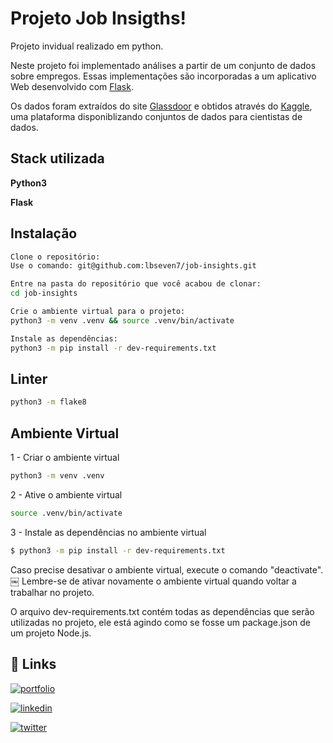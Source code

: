 # Projeto Job Insigths!

Projeto invidual realizado em python.

Neste projeto foi implementado análises a partir de um conjunto de dados sobre empregos. Essas implementações são incorporadas a um aplicativo Web desenvolvido com [Flask](https://flask.palletsprojects.com/en/2.2.x/). 

Os dados foram extraídos do site [Glassdoor](https://www.glassdoor.com.br/index.htm) e obtidos através do [Kaggle](https://www.kaggle.com/), uma plataforma disponiblizando conjuntos de dados para cientistas de dados.
## Stack utilizada

**Python3** 

**Flask**


## Instalação

```bash
Clone o repositório:
Use o comando: git@github.com:lbseven7/job-insights.git

Entre na pasta do repositório que você acabou de clonar:
cd job-insights

Crie o ambiente virtual para o projeto:
python3 -m venv .venv && source .venv/bin/activate

Instale as dependências:
python3 -m pip install -r dev-requirements.txt
```

## Linter

```bash
python3 -m flake8
```

## Ambiente Virtual
1 - Criar o ambiente virtual
```bash
python3 -m venv .venv
```
2 - Ative o ambiente virtual
```bash
source .venv/bin/activate
```
3 - Instale as dependências no ambiente virtual
```bash
$ python3 -m pip install -r dev-requirements.txt
```
Caso precise desativar o ambiente virtual, execute o comando "deactivate". ￼ Lembre-se de ativar novamente o ambiente virtual quando voltar a trabalhar no projeto.

O arquivo dev-requirements.txt contém todas as dependências que serão utilizadas no projeto, ele está agindo como se fosse um package.json de um projeto Node.js.


## 🔗 Links
[![portfolio](https://img.shields.io/badge/my_portfolio-000?style=for-the-badge&logo=ko-fi&logoColor=white)](https://portfolio-iota-azure-34.vercel.app/)

[![linkedin](https://img.shields.io/badge/linkedin-0A66C2?style=for-the-badge&logo=linkedin&logoColor=white)](https://www.linkedin.com/in/leobarbosa-dev/)

[![twitter](https://img.shields.io/badge/twitter-1DA1F2?style=for-the-badge&logo=twitter&logoColor=white)](https://twitter.com/LBarbosaDev)
